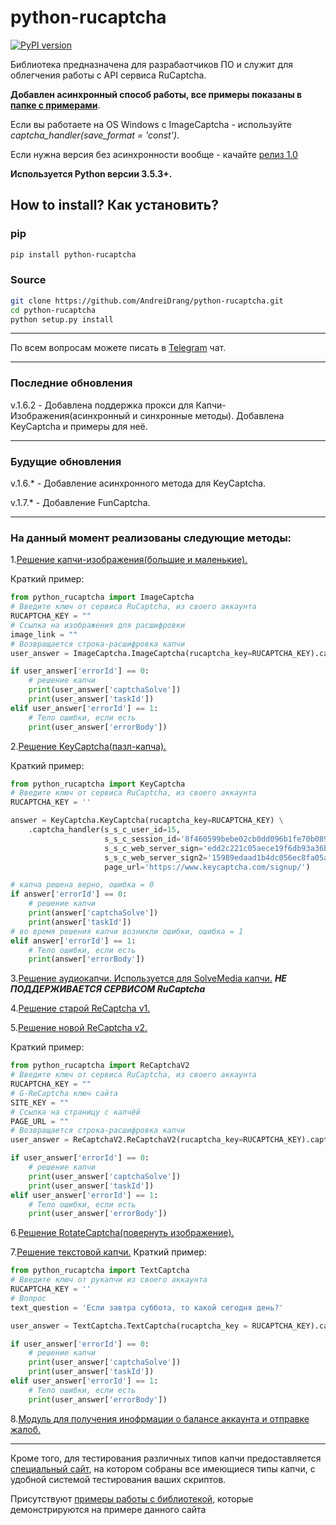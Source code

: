 # python-rucaptcha

[![PyPI version](https://badge.fury.io/py/python-rucaptcha.svg)](https://badge.fury.io/py/python-rucaptcha)

Библиотека предназначена для разрабаотчиков ПО и служит для облегчения работы с API сервиса RuCaptcha.

**Добавлен асинхронный способ работы, все примеры показаны в [папке с примерами](https://github.com/AndreiDrang/python-rucaptcha/tree/master/CaptchaTester)**.

Если вы работаете на OS Windows с ImageCaptcha - используйте *captcha_handler(save_format = 'const')*.

Если нужна версия без асинхронности вообще - качайте [релиз 1.0](https://github.com/AndreiDrang/python-rucaptcha/releases)

**Используется Python версии 3.5.3+.**

## How to install? Как установить?

### pip

```bash
pip install python-rucaptcha
```


### Source
```bash
git clone https://github.com/AndreiDrang/python-rucaptcha.git
cd python-rucaptcha
python setup.py install
```
***
По всем вопросам можете писать в [Telegram](https://t.me/joinchat/CD2EtQ5Pm0dmoSQQMTkVlw) чат.
***
### Последние обновления
v.1.6.2 - Добавлена поддержка прокси для Капчи-Изображения(асинхронный и синхронные методы). Добавлена KeyCaptcha и примеры для неё.
***
### Будущие обновления
v.1.6.* - Добавление асинхронного метода для KeyCaptcha.

v.1.7.* - Добавление FunCaptcha.
***
### На данный момент реализованы следующие методы:

1.[Решение капчи-изображения(большие и маленькие).](https://github.com/AndreiDrang/python-rucaptcha/blob/master/python_rucaptcha/ImageCaptcha.py)

Краткий пример:
```python
from python_rucaptcha import ImageCaptcha
# Введите ключ от сервиса RuCaptcha, из своего аккаунта
RUCAPTCHA_KEY = ""
# Ссылка на изображения для расшифровки
image_link = ""
# Возвращается строка-расшифровка капчи
user_answer = ImageCaptcha.ImageCaptcha(rucaptcha_key=RUCAPTCHA_KEY).captcha_handler(captcha_link=image_link)

if user_answer['errorId'] == 0:
	# решение капчи
	print(user_answer['captchaSolve'])
	print(user_answer['taskId'])
elif user_answer['errorId'] == 1:
	# Тело ошибки, если есть
	print(user_answer['errorBody'])
```

2.[Решение KeyCaptcha(пазл-капча).](https://github.com/AndreiDrang/python-rucaptcha/blob/master/python_rucaptcha/KeyCaptcha.py)

Краткий пример:
```python
from python_rucaptcha import KeyCaptcha
# Введите ключ от сервиса RuCaptcha, из своего аккаунта
RUCAPTCHA_KEY = ''

answer = KeyCaptcha.KeyCaptcha(rucaptcha_key=RUCAPTCHA_KEY) \
	.captcha_handler(s_s_c_user_id=15,
                     s_s_c_session_id='8f460599bebe02cb0dd096b1fe70b089',
                     s_s_c_web_server_sign='edd2c221c05aece19f6db93a36b42272',
                     s_s_c_web_server_sign2='15989edaad1b4dc056ec8fa05abc7c9a',
                     page_url='https://www.keycaptcha.com/signup/')

# капча решена верно, ошибка = 0
if answer['errorId'] == 0:
	# решение капчи
	print(answer['captchaSolve'])
	print(answer['taskId'])
# во время решения капчи возникли ошибки, ошибка = 1
elif answer['errorId'] == 1:
	# Тело ошибки, если есть
	print(answer['errorBody'])
``` 

3.[Решение аудиокапчи. Используется для SolveMedia капчи.](https://github.com/AndreiDrang/python-rucaptcha/blob/master/python_rucaptcha/MediaCaptcha.py) ***НЕ ПОДДЕРЖИВАЕТСЯ СЕРВИСОМ RuCaptcha***

4.[Решение старой ReCaptcha v1.](https://github.com/AndreiDrang/python-rucaptcha/blob/master/python_rucaptcha/ReCaptchaV1.py)

5.[Решение новой ReCaptcha v2.](https://github.com/AndreiDrang/python-rucaptcha/blob/master/python_rucaptcha/ReCaptchaV2.py)

Краткий пример:
```python
from python_rucaptcha import ReCaptchaV2
# Введите ключ от сервиса RuCaptcha, из своего аккаунта
RUCAPTCHA_KEY = ""
# G-ReCaptcha ключ сайта
SITE_KEY = ""
# Ссылка на страницу с капчёй
PAGE_URL = ""
# Возвращается строка-расшифровка капчи
user_answer = ReCaptchaV2.ReCaptchaV2(rucaptcha_key=RUCAPTCHA_KEY).captcha_handler(site_key=SITE_KEY, page_url=PAGE_URL)

if user_answer['errorId'] == 0:
	# решение капчи
	print(user_answer['captchaSolve'])
	print(user_answer['taskId'])
elif user_answer['errorId'] == 1:
	# Тело ошибки, если есть
	print(user_answer['errorBody'])
```

6.[Решение RotateCaptcha(повернуть изображение).](https://github.com/AndreiDrang/python-rucaptcha/blob/master/python_rucaptcha/RotateCaptcha.py)

7.[Решение текстовой капчи.](https://github.com/AndreiDrang/python-rucaptcha/blob/master/python_rucaptcha/TextCaptcha.py)
Краткий пример:
```python
from python_rucaptcha import TextCaptcha
# Введите ключ от рукапчи из своего аккаунта
RUCAPTCHA_KEY = ''
# Вопрос
text_question = 'Если завтра суббота, то какой сегодня день?'

user_answer = TextCaptcha.TextCaptcha(rucaptcha_key = RUCAPTCHA_KEY).captcha_handler(captcha_text = text_question)

if user_answer['errorId'] == 0:
	# решение капчи
	print(user_answer['captchaSolve'])
	print(user_answer['taskId'])
elif user_answer['errorId'] == 1:
	# Тело ошибки, если есть
	print(user_answer['errorBody'])
```
8.[Модуль для получения инофрмации о балансе аккаунта и отправке жалоб.](https://github.com/AndreiDrang/python-rucaptcha/blob/master/python_rucaptcha/RuCaptchaControl.py)
***
Кроме того, для тестирования различных типов капчи предоставляется [специальный сайт](http://85.255.8.26/), на котором собраны все имеющиеся типы капчи, с удобной системой тестирования ваших скриптов.

Присутствуют [примеры работы с библиотекой](https://github.com/AndreiDrang/python-rucaptcha/tree/master/CaptchaTester), которые демонстрируются на примере данного сайта

